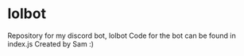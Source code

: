 # lolbot
Repository for my discord bot, lolbot
Code for the bot can be found in index.js
Created by Sam :)
